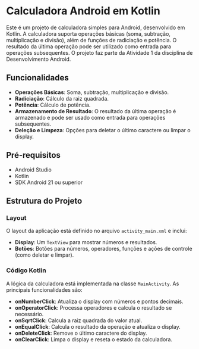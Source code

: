 # Calculadora Android em Kotlin

Este é um projeto de calculadora simples para Android, desenvolvido em Kotlin. A calculadora suporta operações básicas (soma, subtração, multiplicação e divisão), além de funções de radiciação e potência. O resultado da última operação pode ser utilizado como entrada para operações subsequentes.
O projeto faz parte da Atividade 1 da disciplina de Desenvolvimento Android.

## Funcionalidades
- **Operações Básicas**: Soma, subtração, multiplicação e divisão.
- **Radiciação**: Cálculo da raiz quadrada.
- **Potência**: Cálculo de potência.
- **Armazenamento de Resultado**: O resultado da última operação é armazenado e pode ser usado como entrada para operações subsequentes.
- **Deleção e Limpeza**: Opções para deletar o último caractere ou limpar o display.

## Pré-requisitos

- Android Studio
- Kotlin
- SDK Android 21 ou superior

## Estrutura do Projeto

### Layout

O layout da aplicação está definido no arquivo `activity_main.xml` e inclui:

- **Display**: Um `TextView` para mostrar números e resultados.
- **Botões**: Botões para números, operadores, funções e ações de controle (como deletar e limpar).

### Código Kotlin

A lógica da calculadora está implementada na classe `MainActivity`. As principais funcionalidades são:

- **onNumberClick**: Atualiza o display com números e pontos decimais.
- **onOperatorClick**: Processa operadores e calcula o resultado se necessário.
- **onSqrtClick**: Calcula a raiz quadrada do valor atual.
- **onEqualClick**: Calcula o resultado da operação e atualiza o display.
- **onDeleteClick**: Remove o último caractere do display.
- **onClearClick**: Limpa o display e reseta o estado da calculadora.
